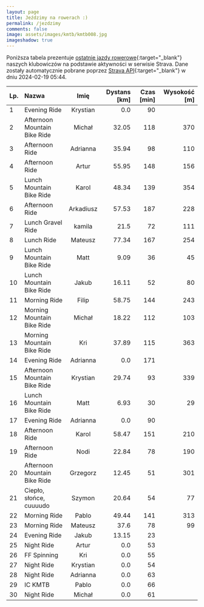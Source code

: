 ```yaml
---
layout: page
title: Jeździmy na rowerach :)
permalink: /jezdzimy
comments: false
image: assets/images/kmtb/kmtb008.jpg
imageshadow: true
---
```


Poniższa tabela prezentuje [ostatnie jazdy rowerowe](https://www.strava.com/clubs/336381){:target="_blank"} naszych klubowiczów na podstawie aktywności w serwisie Strava. Dane zostały automatycznie pobrane poprzez [Strava API](https://developers.strava.com/docs/reference/#api-Clubs-getClubActivitiesById){:target="_blank"} w dniu 2024-02-19 05:44.

Lp. | Nazwa | Imię | Dystans [km] | Czas [min] | Wysokość [m]
:--- | :--- | :---: | ---: | ---: | ---:
1|Evening Ride|Krystian|0.0|90|
2|Afternoon Mountain Bike Ride|Michał|32.05|118|370
3|Afternoon Ride|Adrianna|35.94|98|110
4|Afternoon Ride|Artur|55.95|148|156
5|Lunch Mountain Bike Ride|Karol|48.34|139|354
6|Afternoon Ride|Arkadiusz|57.53|187|228
7|Lunch Gravel Ride|kamila|21.5|72|111
8|Lunch Ride|Mateusz|77.34|167|254
9|Lunch Mountain Bike Ride|Matt|9.09|36|45
10|Lunch Mountain Bike Ride|Jakub|16.11|52|80
11|Morning Ride|Filip|58.75|144|243
12|Morning Mountain Bike Ride|Michał|18.22|112|103
13|Morning Mountain Bike Ride|Kri|37.89|115|363
14|Evening Ride|Adrianna|0.0|171|
15|Afternoon Mountain Bike Ride|Krystian|29.74|93|339
16|Lunch Mountain Bike Ride|Matt|6.93|30|29
17|Evening Ride|Adrianna|0.0|90|
18|Afternoon Ride|Karol|58.47|151|210
19|Afternoon Ride|Nodi|22.84|78|190
20|Afternoon Mountain Bike Ride|Grzegorz|12.45|51|301
21|Ciepło, słońce, cuuuudo|Szymon|20.64|54|77
22|Morning Ride|Pablo|49.44|141|313
23|Morning Ride|Mateusz|37.6|78|99
24|Evening Ride|Jakub|13.15|23|
25|Night Ride|Artur|0.0|53|
26|FF Spinning|Kri|0.0|55|
27|Night Ride|Krystian|0.0|54|
28|Night Ride|Adrianna|0.0|63|
29|IC KMTB|Pablo|0.0|66|
30|Night Ride|Michał|0.0|61|
